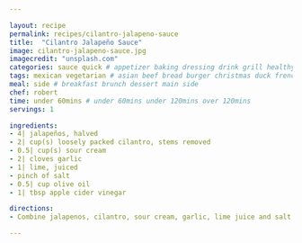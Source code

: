 ```yaml
---

layout: recipe
permalink: recipes/cilantro-jalapeno-sauce 
title:  "Cilantro Jalapeño Sauce"
image: cilantro-jalapeno-sauce.jpg 
imagecredit: "unsplash.com" 
categories: sauce quick # appetizer baking dressing drink grill healthyish marinade oven pickling quick raw salad sandwich sauce snack soup
tags: mexican vegetarian # asian beef bread burger christmas duck french fruit indian italian mexican nuts pasta pork poultry rice seafood thanksgiving vegetarian
meal: side # breakfast brunch dessert main side
chef: robert 
time: under 60mins # under 60mins under 120mins over 120mins
servings: 1 

ingredients:
- 4| jalapeños, halved
- 2| cup(s) loosely packed cilantro, stems removed
- 0.5| cup(s) sour cream
- 2| cloves garlic
- 1| lime, juiced
- pinch of salt
- 0.5| cup olive oil
- 1| tbsp apple cider vinegar

directions:
- Combine jalapenos, cilantro, sour cream, garlic, lime juice and salt in the bowl of a food processor. With the motor running, add olive oil and vinegar in a slow stream until emulsified.

--- 
```

